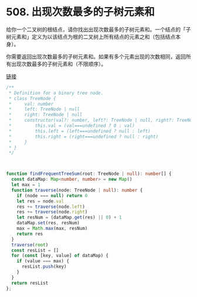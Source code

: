 # 508. 出现次数最多的子树元素和

给你一个二叉树的根结点，请你找出出现次数最多的子树元素和。一个结点的「子树元素和」定义为以该结点为根的二叉树上所有结点的元素之和（包括结点本身）。

你需要返回出现次数最多的子树元素和。如果有多个元素出现的次数相同，返回所有出现次数最多的子树元素和（不限顺序）。

[链接](https://leetcode-cn.com/problems/most-frequent-subtree-sum)

```ts
/**
 * Definition for a binary tree node.
 * class TreeNode {
 *     val: number
 *     left: TreeNode | null
 *     right: TreeNode | null
 *     constructor(val?: number, left?: TreeNode | null, right?: TreeNode | null) {
 *         this.val = (val===undefined ? 0 : val)
 *         this.left = (left===undefined ? null : left)
 *         this.right = (right===undefined ? null : right)
 *     }
 * }
 */



function findFrequentTreeSum(root: TreeNode | null): number[] {
  const dataMap: Map<number, number> = new Map()
  let max = 1
  function traverse(node: TreeNode | null): number {
    if (node === null) return 0
    let res = node.val
    res += traverse(node.left)
    res += traverse(node.right)
    let resNum = (dataMap.get(res) || 0) + 1
    dataMap.set(res, resNum)
    max = Math.max(max, resNum)
    return res
  }
  traverse(root)
  const resList = []
  for (const [key, value] of dataMap) {
    if (value === max) {
      resList.push(key)
    }
  }
  return resList
};
```
